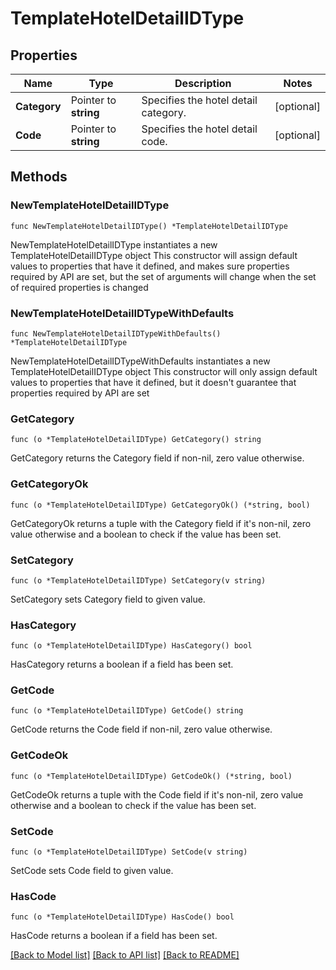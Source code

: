 # TemplateHotelDetailIDType

## Properties

Name | Type | Description | Notes
------------ | ------------- | ------------- | -------------
**Category** | Pointer to **string** | Specifies the hotel detail category. | [optional] 
**Code** | Pointer to **string** | Specifies the hotel detail code. | [optional] 

## Methods

### NewTemplateHotelDetailIDType

`func NewTemplateHotelDetailIDType() *TemplateHotelDetailIDType`

NewTemplateHotelDetailIDType instantiates a new TemplateHotelDetailIDType object
This constructor will assign default values to properties that have it defined,
and makes sure properties required by API are set, but the set of arguments
will change when the set of required properties is changed

### NewTemplateHotelDetailIDTypeWithDefaults

`func NewTemplateHotelDetailIDTypeWithDefaults() *TemplateHotelDetailIDType`

NewTemplateHotelDetailIDTypeWithDefaults instantiates a new TemplateHotelDetailIDType object
This constructor will only assign default values to properties that have it defined,
but it doesn't guarantee that properties required by API are set

### GetCategory

`func (o *TemplateHotelDetailIDType) GetCategory() string`

GetCategory returns the Category field if non-nil, zero value otherwise.

### GetCategoryOk

`func (o *TemplateHotelDetailIDType) GetCategoryOk() (*string, bool)`

GetCategoryOk returns a tuple with the Category field if it's non-nil, zero value otherwise
and a boolean to check if the value has been set.

### SetCategory

`func (o *TemplateHotelDetailIDType) SetCategory(v string)`

SetCategory sets Category field to given value.

### HasCategory

`func (o *TemplateHotelDetailIDType) HasCategory() bool`

HasCategory returns a boolean if a field has been set.

### GetCode

`func (o *TemplateHotelDetailIDType) GetCode() string`

GetCode returns the Code field if non-nil, zero value otherwise.

### GetCodeOk

`func (o *TemplateHotelDetailIDType) GetCodeOk() (*string, bool)`

GetCodeOk returns a tuple with the Code field if it's non-nil, zero value otherwise
and a boolean to check if the value has been set.

### SetCode

`func (o *TemplateHotelDetailIDType) SetCode(v string)`

SetCode sets Code field to given value.

### HasCode

`func (o *TemplateHotelDetailIDType) HasCode() bool`

HasCode returns a boolean if a field has been set.


[[Back to Model list]](../README.md#documentation-for-models) [[Back to API list]](../README.md#documentation-for-api-endpoints) [[Back to README]](../README.md)


